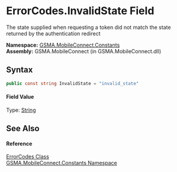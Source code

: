 ErrorCodes.InvalidState Field
=============================
The state supplied when requesting a token did not match the state returned by the authentication redirect

**Namespace:** [GSMA.MobileConnect.Constants][1]  
**Assembly:** GSMA.MobileConnect (in GSMA.MobileConnect.dll)

Syntax
------

```csharp
public const string InvalidState = "invalid_state"
```

#### Field Value
Type: [String][2]

See Also
--------

#### Reference
[ErrorCodes Class][3]  
[GSMA.MobileConnect.Constants Namespace][1]  

[1]: ../README.md
[2]: http://msdn.microsoft.com/en-us/library/s1wwdcbf
[3]: README.md
[4]: ../../_icons/Help.png